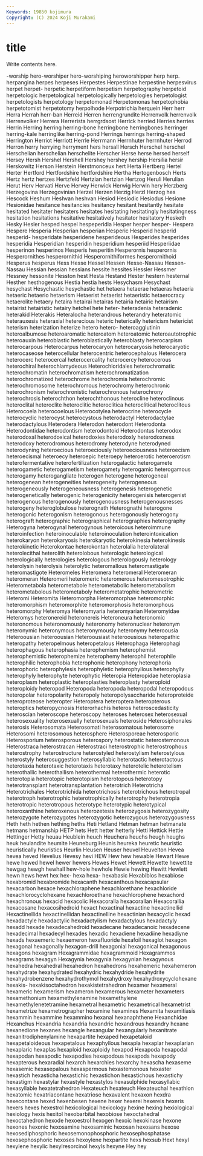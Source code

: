 ```yaml
---
Keywords: 19850 kojimura
Copyright: (C) 2024 Koji Murakami
---
```


# title

Write contents here.



-worship
hero-worshiper hero-worshiping heroworshipper herp herp. herpangina herpes herpeses Herpestes Herpestinae
herpestine herpesvirus herpet herpet- herpetic herpetiform herpetism herpetography herpetoid herpetologic
herpetological herpetologically herpetologies herpetologist herpetologists herpetology herpetomonad Herpetomonas herpetophobia herpetotomist
herpetotomy herpolhode Herpotrichia herquein Herr herr Herra Herrah herr-ban Herreid
Herren herrengrundite Herrenvolk herrenvolk Herrenvolker Herrera Herrerista herrgrdsost Herrick herried
Herries herries Herrin Herring herring herring-bone herringbone herringbones herringer herring-kale
herringlike herring-pond Herrings herrings herring-shaped Herrington Herriot Herriott Herrle Herrmann
Herrnhuter herrnhuter Herrod Herron herry herrying herryment hers hersall Hersch
Herschel herschel Herschelian herschelian herschelite Herscher Herse herse hersed herself
Hersey Hersh Hershel Hershell Hershey hershey hership Hersilia hersir Herskowitz
Herson Herstein Herstmonceux hert Herta Hertberg Hertel Herter Hertford Hertfordshire
hertfordshire Hertha Hertogenbosch Herts Hertz hertz hertzes Hertzfeld Hertzian hertzian
Hertzog Heruli Herulian Herut Herv Hervati Herve Hervey Herwick Herwig
Herwin hery Herzberg Herzegovina Herzegovinian Herzel Herzen Herzig Herzl Herzog
hes Hescock Heshum Heshvan heshvan Hesiod Hesiodic Hesiodus Hesione Hesionidae
hesitance hesitancies hesitancy hesitant hesitantly hesitate hesitated hesitater hesitaters hesitates
hesitating hesitatingly hesitatingness hesitation hesitations hesitative hesitatively hesitator hesitatory Hesketh
Hesky Hesler hesped hespel hespeperidia Hesper hesper hesper- Hespera Hespere
Hesperia Hesperian hesperian Hesperic Hesperid hesperid hesperid- hesperidate hesperidene hesperideous
Hesperides hesperides hesperidia Hesperidian hesperidin hesperidium hesperiid Hesperiidae hesperinon hesperinos
Hesperis hesperitin Hesperornis hesperornis Hesperornithes hesperornithid Hesperornithiformes hesperornithoid Hesperus hesperus
Hess Hesse Hessel Hessen Hesse-Nassau Hessen-Nassau Hessian hessian hessians hessite
hessites Hessler Hessmer Hessney hessonite Hesston hest Hesta Hestand Hester
hestern hesternal Hesther hesthogenous Hestia hestia hests Hesychasm Hesychast hesychast
Hesychastic hesychastic het hetaera hetaerae hetaeras hetaeria hetaeric hetaerio hetaerism
Hetaerist hetaerist hetaeristic hetaerocracy hetaerolite hetaery hetaira hetairai hetairas hetairia
hetairic hetairism hetairist hetairistic hetairy hetchel hete heter- heteradenia heteradenic
heterakid Heterakis Heteralocha heterandrous heterandry heteratomic heterauxesis heteraxial heterecious heteric
heterically hetericism hetericist heterism heterization heterize hetero hetero- heteroagglutinin heteroalbumose
heteroaromatic heteroatom heteroatomic heteroautotrophic heteroauxin heteroblastic heteroblastically heteroblasty heterocarpism heterocarpous
Heterocarpus heterocaryon heterocaryosis heterocaryotic heterocaseose heterocellular heterocentric heterocephalous Heterocera heterocerc
heterocercal heterocercality heterocercy heterocerous heterochiral heterochlamydeous Heterochloridales heterochromatic heterochromatin heterochromatism
heterochromatization heterochromatized heterochrome heterochromia heterochromic heterochromosome heterochromous heterochromy heterochronic heterochronism
heterochronistic heterochronous heterochrony heterochrosis heterochthon heterochthonous heterocline heteroclinous heteroclital heteroclite
heteroclitic heteroclitica heteroclitical heteroclitous Heterocoela heterocoelous Heterocotylea heterocrine heterocycle heterocyclic
heterocyst heterocystous heterodactyl Heterodactylae heterodactylous Heterodera Heterodon heterodont Heterodonta Heterodontidae
heterodontism heterodontoid Heterodontus heterodox heterodoxal heterodoxical heterodoxies heterodoxly heterodoxness heterodoxy
heterodromous heterodromy heterodyne heterodyned heterodyning heteroecious heteroeciously heteroeciousness heteroecism heteroecismal
heteroecy heteroepic heteroepy heteroerotic heteroerotism heterofermentative heterofertilization heterogalactic heterogamete heterogametic
heterogametism heterogamety heterogamic heterogamous heterogamy heterogangliate heterogen heterogene heterogeneal heterogenean
heterogeneities heterogeneity heterogeneous heterogeneously heterogeneousness heterogenesis heterogenetic heterogenetically heterogenic heterogenicity
heterogenisis heterogenist heterogenous heterogenously heterogenousness heterogenousnesses heterogeny heteroglobulose heterognath Heterognathi
heterogone heterogonic heterogonism heterogonous heterogonously heterogony heterograft heterographic heterographical heterographies
heterography Heterogyna heterogynal heterogynous heteroicous heteroimmune heteroinfection heteroinoculable heteroinoculation heterointoxication
heterokaryon heterokaryosis heterokaryotic heterokinesia heterokinesis heterokinetic Heterokontae heterokontan heterolalia heterolateral
heterolecithal heterolith heterolobous heterologic heterological heterologically heterologies heterologous heterologously heterology
heterolysin heterolysis heterolytic heteromallous heteromastigate heteromastigote Heteromeles Heteromera heteromeral Heteromeran
heteromeran Heteromeri heteromeric heteromerous heteromesotrophic Heterometabola heterometabole heterometabolic heterometabolism heterometabolous
heterometaboly heterometatrophic heterometric Heteromi Heteromita Heteromorpha Heteromorphae heteromorphic heteromorphism heteromorphite
heteromorphosis heteromorphous heteromorphy Heteromya Heteromyaria heteromyarian Heteromyidae Heteromys heteronereid heteronereis
Heteroneura heteronomic heteronomous heteronomously heteronomy heteronuclear heteronym heteronymic heteronymous heteronymously
heteronymy heteroousia Heteroousian heteroousian Heteroousiast heteroousious heteropathic heteropathy heteropelmous heteropetalous
Heterophaga Heterophagi heterophagous heterophasia heterophemism heterophemist heterophemistic heterophemize heterophemy heterophil
heterophile heterophilic heterophobia heterophonic heterophony heterophoria heterophoric heterophylesis heterophyletic heterophyllous
heterophylly heterophyly heterophyte heterophytic Heteropia Heteropidae heteroplasia heteroplasm heteroplastic heteroplasties
heteroplasty heteroploid heteroploidy heteropod Heteropoda heteropoda heteropodal heteropodous heteropolar heteropolarity
heteropoly heteropolysaccharide heteroproteide heteroproteose heteropter Heteroptera heteroptera heteropterous heteroptics heteropycnosis
Heterorhachis heteros heteroscedasticity heteroscian heteroscope heteroscopy heteroses heterosex heterosexual heterosexuality
heterosexually heterosexuals heteroside Heterosiphonales heterosis Heterosomata Heterosomati heterosomatous heterosome Heterosomi
heterosomous heterosphere Heterosporeae heterosporic Heterosporium heterosporous heterospory heterostatic heterostemonous Heterostraca
heterostracan Heterostraci heterostrophic heterostrophous heterostrophy heterostructure heterostyled heterostylism heterostylous heterostyly
heterosuggestion heterosyllabic heterotactic heterotactous heterotaxia heterotaxic heterotaxis heterotaxy heterotelic heterotelism
heterothallic heterothallism heterothermal heterothermic heterotic heterotopia heterotopic heterotopism heterotopous heterotopy
heterotransplant heterotransplantation heterotrich Heterotricha Heterotrichales Heterotrichida heterotrichosis heterotrichous heterotropal heterotroph
heterotrophic heterotrophically heterotrophy heterotropia heterotropic heterotropous heterotype heterotypic heterotypical heteroxanthine
heteroxenous heterozetesis heterozygosis heterozygosity heterozygote heterozygotes heterozygotic heterozygous heterozygousness Heth
heth hethen hething heths Heti Hetland Hetman hetman hetmanate hetmans
hetmanship HETP hets Hett hetter hetterly Hetti Hettick Hettie Hettinger
Hetty heuau Heublein heuch Heuchera heuchs heugh heughs heuk heulandite
heumite Heuneburg Heunis heureka heuretic heuristic heuristically heuristics Heurlin Heusen
Heuser heuvel Heuvelton Hevea hevea heved Hevelius Hevesy hevi HEW
Hew hew hewable Hewart Hewe hewe hewed hewel hewer hewers
Hewes Hewet Hewett Hewette hewettite hewgag hewgh hewhall hew-hole hewhole
Hewie hewing Hewitt Hewlett hewn hews hewt hex hex- hexa
hexa- hexabasic Hexabiblos hexabiose hexabromid hexabromide hexacanth hexacanthous hexacapsular hexacarbon
hexace hexachloraphene hexachlorethane hexachloride hexachlorocyclohexane hexachloroethane hexachlorophene hexachord hexachronous hexacid
hexacolic Hexacoralla hexacorallan Hexacorallia hexacosane hexacosihedroid hexact hexactinal hexactine hexactinellid
Hexactinellida hexactinellidan hexactinelline hexactinian hexacyclic hexad hexadactyle hexadactylic hexadactylism hexadactylous
hexadactyly hexadd hexade hexadecahedroid hexadecane hexadecanoic hexadecene hexadecimal hexadecyl hexades
hexadic hexadiene hexadiine hexadiyne hexads hexaemeric hexaemeron hexafluoride hexafoil hexaglot
hexagon hexagonal hexagonally hexagon-drill hexagonial hexagonical hexagonous hexagons hexagram Hexagrammidae
hexagrammoid Hexagrammos hexagrams hexagyn Hexagynia hexagynia hexagynian hexagynous hexahedra hexahedral
hexahedron hexahedrons hexahemeric hexahemeron hexahydrate hexahydrated hexahydric hexahydride hexahydrite hexahydrobenzene
hexahydrothymol hexahydroxy hexahydroxycyclohexane hexakis- hexakisoctahedron hexakistetrahedron hexamer hexameral hexameric hexamerism
hexameron hexamerous hexameter hexameters hexamethonium hexamethylenamine hexamethylene hexamethylenetetramine hexametral hexametric
hexametrical hexametrist hexametrize hexametrographer hexamine hexamines Hexamita hexamitiasis hexammin hexammine
hexammino hexanal hexanaphthene Hexanchidae Hexanchus Hexandria hexandria hexandric hexandrous hexandry
hexane hexanedione hexanes hexangle hexangular hexangularly hexanitrate hexanitrodiphenylamine hexapartite hexaped
hexapetaloid hexapetaloideous hexapetalous hexaphyllous hexapla hexaplar hexaplarian hexaplaric hexaplas hexaploid
hexaploidy hexapod Hexapoda hexapodal hexapodan hexapodic hexapodies hexapodous hexapods hexapody
hexapterous hexaradial hexarch hexarchies hexarchy hexascha hexaseme hexasemic hexasepalous hexaspermous
hexastemonous hexaster hexastich hexasticha hexastichic hexastichon hexastichous hexastichy hexastigm hexastylar
hexastyle hexastylos hexasulphide hexasyllabic hexasyllable hexatetrahedron Hexateuch hexateuch Hexateuchal hexathlon
hexatomic hexatriacontane hexatriose hexavalent hexaxon hexdra hexecontane hexed hexenbesen hexene
hexer hexerei hexereis hexeris hexers hexes hexestrol hexicological hexicology hexine
hexing hexiological hexiology hexis hexitol hexobarbital hexobiose hexoctahedral hexoctahedron hexode
hexoestrol hexogen hexoic hexokinase hexone hexones hexonic hexosamine hexosaminic hexosan
hexosans hexose hexosediphosphoric hexosemonophosphoric hexosephosphatase hexosephosphoric hexoses hexoylene hexpartite hexs
hexsub Hext hexyl hexylene hexylic hexylresorcinol hexyls hexyne Hey hey
